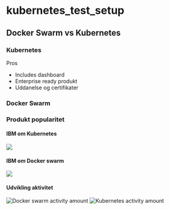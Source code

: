 
# kubernetes_test_setup

## Docker Swarm vs Kubernetes

### Kubernetes

Pros

- Includes dashboard
- Enterprise ready produkt
- Uddanelse og certifikater

### Docker Swarm

### Produkt popularitet

#### IBM om Kubernetes
![](https://i.gyazo.com/1b896eecd6699bed3e6a58edbce6d4b5.png)

#### IBM om Docker swarm
![](https://i.gyazo.com/a055bef1315756e4bb002f9f8426144f.png)

#### Udvikling aktivitet
![Docker swarm activity amount](https://i.gyazo.com/4d8b978f3ec61e798cf7fd078e847449.png)
![Kubernetes activity amount](https://i.gyazo.com/66d5471e00b9262d993ac5cb079b2d8a.png)